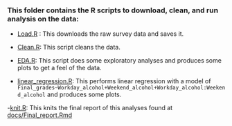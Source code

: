 ### This folder contains the R scripts to download, clean, and run analysis on the data:

- [Load.R](https://github.com/STAT547-UBC-2019-20/team11_akhan/blob/master/scripts/load.R) : This downloads the raw survey data and saves it.

- [Clean.R](https://github.com/STAT547-UBC-2019-20/team11_akhan/blob/master/scripts/clean.R): This script cleans the data.

- [EDA.R](https://github.com/STAT547-UBC-2019-20/team11_akhan/blob/master/scripts/EDA.R): This script does some exploratory analyses and produces some plots to get a feel of the data. 

- [linear_regression.R](https://github.com/STAT547-UBC-2019-20/team11_akhan/blob/master/scripts/linear_regression.R): This performs linear regression with a model of `Final_grades~Workday_alcohol+Weekend_alcohol+Workday_alcohol:Weekend_alcohol` and produces some plots.

-[knit.R](https://github.com/STAT547-UBC-2019-20/team11_akhan/blob/master/scripts/knit.R): This knits the final report of this analyses found at [docs/Final_report.Rmd](https://github.com/STAT547-UBC-2019-20/team11_akhan/blob/master/docs/Final_report.Rmd)
